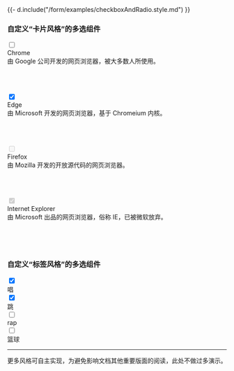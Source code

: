 <!--
 以下示例仅用于演示 lay-skin="none" 用法，仅支持 webkit 系浏览器，任何样式或兼容性问题请自行解决
-->

<div class="layui-form" lay-filter="form-demo-skin">
  {{- d.include("/form/examples/checkboxAndRadio.style.md") }}
  <h3 class="ws-bold">自定义“卡片风格”的多选组件</h3>
  <div class="layui-row layui-col-space8">
    <div class="layui-col-xs12 layui-col-sm6 layui-col-md3">
      <input type="checkbox" name="browser[0]" value="chrome" lay-skin="none">
      <div lay-checkbox class="lay-skin-checkcard lay-check-dot" style="height: 100px">
        <div class="lay-skin-checkcard-avatar">
          <i class="layui-icon layui-icon-chrome" style="font-size: 30px"></i>
        </div>
        <div class="lay-skin-checkcard-detail">
          <div class="lay-skin-checkcard-header">Chrome</div>
          <div class="lay-skin-checkcard-description lay-ellipsis-multi-line">
            由 Google 公司开发的网页浏览器，被大多数人所使用。
          </div>
        </div>
      </div>
    </div>
    <div class="layui-col-xs12 layui-col-sm6 layui-col-md3">
      <input type="checkbox" name="browser[1]" value="edge" lay-skin="none" checked>
      <div lay-checkbox class="lay-skin-checkcard lay-check-dot" style="height: 100px">
        <div class="lay-skin-checkcard-avatar">
          <i class="layui-icon layui-icon-edge" style="font-size: 30px"></i>
        </div>
        <div class="lay-skin-checkcard-detail">
          <div class="lay-skin-checkcard-header">Edge</div>
          <div class="lay-skin-checkcard-description lay-ellipsis-multi-line">
            由 Microsoft 开发的网页浏览器，基于 Chromeium 内核。
          </div>
        </div>
      </div>
    </div>
    <div class="layui-col-xs12 layui-col-sm6 layui-col-md3">
      <input type="checkbox" name="browser[2]" value="firefox" lay-skin="none" disabled>
      <div lay-checkbox class="lay-skin-checkcard lay-check-dot" style="height: 100px">
        <div class="lay-skin-checkcard-avatar">
          <i class="layui-icon layui-icon-firefox" style="font-size: 30px"></i>
        </div>
        <div class="lay-skin-checkcard-detail">
          <div class="lay-skin-checkcard-header">Firefox</div>
          <div class="lay-skin-checkcard-description lay-ellipsis-multi-line">
            由 Mozilla 开发的开放源代码的网页浏览器。
          </div>
        </div>
      </div>
    </div>
    <div class="layui-col-xs12 layui-col-sm6 layui-col-md3">
      <input type="checkbox" name="browser[3]" value="ie" lay-skin="none" disabled checked>
      <div lay-checkbox class="lay-skin-checkcard lay-check-dot" style="height: 100px">
        <div class="lay-skin-checkcard-avatar">
          <i class="layui-icon layui-icon-ie" style="font-size: 30px"></i>
        </div>
        <div class="lay-skin-checkcard-detail">
          <div class="lay-skin-checkcard-header">Internet Explorer</div>
          <div class="lay-skin-checkcard-description lay-ellipsis-multi-line">
            由 Microsoft 出品的网页浏览器，俗称 IE，已被微软放弃。
          </div>
        </div>
      </div>
    </div>
  </div>

  <h3 class="ws-bold">自定义“标签风格”的多选组件</h3>
  <div>
    <input type="checkbox" name="hobby[0]" value="唱" lay-skin="none" checked>
    <div lay-checkbox class="lay-skin-tag layui-badge">唱</div>
    <input type="checkbox" name="hobby[1]" value="跳" lay-skin="none" checked>
    <div lay-checkbox class="lay-skin-tag layui-badge">跳</div>
    <input type="checkbox" name="hobby[2]" value="rap" lay-skin="none">
    <div lay-checkbox class="lay-skin-tag layui-badge">rap</div>
    <input type="checkbox" name="hobby[3]" value="篮球" lay-skin="none">
    <div lay-checkbox class="lay-skin-tag layui-badge">篮球</div>
  </div>

  <hr>
  <p>更多风格可自主实现，为避免影响文档其他重要版面的阅读，此处不做过多演示。</p>

</div>

<!-- import layui -->
<script>
  layui.use(function () {
    var form = layui.form;
    var $ = layui.$;
    // …
  });
</script>
